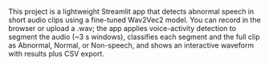 This project is a lightweight Streamlit app that detects abnormal speech in short audio clips using a fine-tuned Wav2Vec2 model. You can record in the browser or upload a .wav; the app applies voice-activity detection to segment the audio (~3 s windows), classifies each segment and the full clip as Abnormal, Normal, or Non-speech, and shows an interactive waveform with results plus CSV export.
